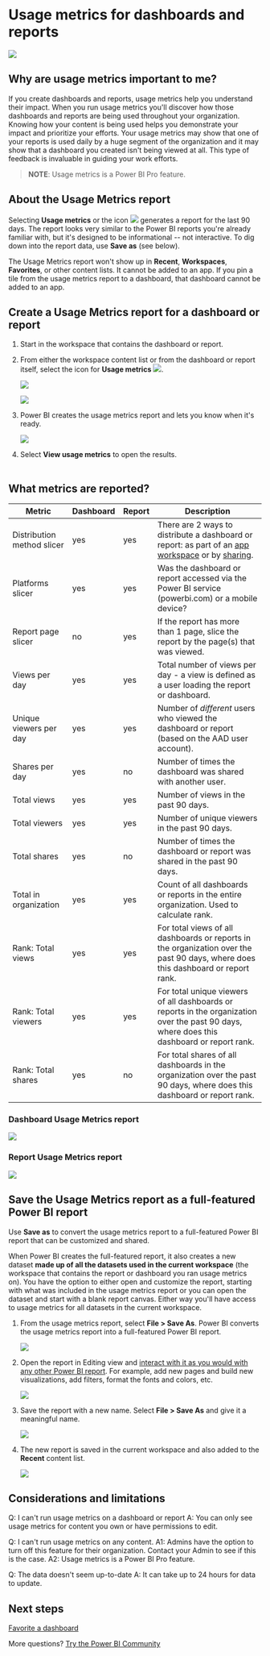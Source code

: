 ﻿<properties
   pageTitle="Usage metrics for dashboards and reports"
   description="Documentation on how to view usage metrics for Power BI dashboards and reports"
   services="powerbi"
   documentationCenter=""
   authors="mihart"
   manager="erikre"
   backup=""
   editor=""
   tags=""
   featuredVideoId=""
   qualityFocus="no"
   qualityDate=""/>

<tags
   ms.service="powerbi"
   ms.devlang="NA"
   ms.topic="article"
   ms.tgt_pltfrm="NA"
   ms.workload="powerbi"
   ms.date="05/16/2017"
   ms.author="mihart"/>

# Usage metrics for dashboards and reports

![](media/powerbi-service-usage-metrics/power-bi-usage-metrics-for-report.png)

##    Why are usage metrics important to me?
If you create dashboards and reports, usage metrics help you understand their impact. When you run usage metrics you'll discover how those dashboards and reports are being used throughout your organization. Knowing how your content is being used helps you demonstrate your impact and prioritize your efforts. Your usage metrics may show that one of your reports is used daily by a huge segment of the organization and it may show that a dashboard you created isn't being viewed at all. This type of feedback is invaluable in guiding your work efforts.

>**NOTE**: Usage metrics is a Power BI Pro feature. 

## About the Usage Metrics report
Selecting **Usage metrics** or the icon ![](media/powerbi-service-usage-metrics/power-bi-usage-metrics-report-icon.png) generates a report for the last 90 days.  The report looks very similar to the Power BI reports you're already familiar with, but it's designed to be informational -- not interactive.  To dig down into the report data, use **Save as** (see below). 

The Usage Metrics report won't show up in **Recent**, **Workspaces**, **Favorites**, or other content lists. It cannot be added to an app. If you pin a tile from the usage metrics report to a dashboard, that dashboard cannot be added to an app.

##    Create a Usage Metrics report for a dashboard or report

1. Start in the workspace that contains the dashboard or report. 

2. From either the workspace content list or from the dashboard or report itself, select the icon for **Usage metrics**  ![](media/powerbi-service-usage-metrics/power-bi-usage-metrics-report-icon.png).

    ![](media/powerbi-service-usage-metrics/power-bi-run-usage-metrics-report.png)

    ![](media/powerbi-service-usage-metrics/power-bi-run-usage-metrics-report2.png)


3. Power BI creates the usage metrics report and lets you know when it's ready.

    ![](media/powerbi-service-usage-metrics/power-bi-usage-metrics-ready.png)    


4. Select **View usage metrics** to open the results.
<br><br>

##    What metrics are reported?


|Metric  |Dashboard  |Report  |Description    |
|---------|---------|---------|---------|
|Distribution method slicer | yes  | yes        |  There are 2 ways to distribute a dashboard or report:  as part of an [app workspace](powerbi-service-the-new-power-bi-experience.md) or by [sharing](powerbi-service-share-unshare-dashboard.md).  |
|Platforms slicer     | yes    | yes |  Was the dashboard or report accessed via the Power BI service (powerbi.com) or a mobile device?     |
|Report page slicer    | no    | yes    | If the report has more than 1 page, slice the report by the page(s) that was viewed.    |
|Views per day     |   yes         |  yes       | Total number of views per day - a view is defined as a user loading the report or dashboard.   |
|Unique viewers per day     |   yes      |   yes      | Number of *different* users who viewed the dashboard or report (based on the AAD user account).
|Shares per day     |   yes      |  no       | Number of times the dashboard was shared with another user.
|Total views     |   yes      |   yes      | Number of views in the past 90 days.
|Total viewers     |   yes      |  yes       | Number of unique viewers in the past 90 days.
| Total shares    | yes    | no   | Number of times the dashboard or report was shared in the past 90 days.
|Total in organization| yes   | yes   | Count of all dashboards or reports in the entire organization.  Used to calculate rank.   |
|Rank: Total views    | yes   |  yes  | For total views of all dashboards or reports in the organization over the past 90 days, where does this dashboard or report rank. 
| Rank: Total viewers   | yes   | yes   | For total unique viewers of all dashboards or reports in the organization over the past 90 days, where does this dashboard or report rank.|
|Rank: Total shares    | yes   |  no  | For total shares of all dashboards in the organization over the past 90 days, where does this dashboard or report rank.

###    Dashboard Usage Metrics report


![](media/powerbi-service-usage-metrics/power-bi-dashboard-usage-metrics.png)

###    Report Usage Metrics report

![](media/powerbi-service-usage-metrics/power-bi-usage-metrics-for-report.png)



##    Save the Usage Metrics report as a full-featured Power BI report
Use **Save as** to convert the usage metrics report to a full-featured Power BI report that can be customized and shared. 

When Power BI creates the full-featured report, it also creates a new dataset **made up of all the datasets used in the current workspace** (the workspace that contains the report or dashboard you ran usage metrics on). You have the option to either open and customize the report, starting with what was included in the usage metrics report or you can open the dataset and start with a blank report canvas. Either way you'll have access to usage metrics for all datasets in the current workspace.

1. From the usage metrics report, select **File > Save As**. Power BI converts the usage metrics report into a full-featured Power BI report.

    ![](media/powerbi-service-usage-metrics/power-bi-save-as.png)

2. Open the report in Editing view and [interact with it as you would with any other Power BI report](powerbi-service-interact-with-a-report-in-editing-view.md). For example, add new pages and build new visualizations, add filters, format the fonts and colors, etc.

    ![](media/powerbi-service-usage-metrics/power-vi-editing-view.png)

3. Save the report with a new name. Select **File > Save As** and give it a meaningful name.

    ![](media/powerbi-service-usage-metrics/power-bi-rename-reportnew.png)

4. The new report is saved in the current workspace and also added to the **Recent** content list.

    ![](media/powerbi-service-usage-metrics/power-bi-new-report.png)

##    Considerations and limitations
Q:    I can't run usage metrics on a dashboard or report
A:    You can only see usage metrics for content you own or have permissions to edit.

Q:    I can't run usage metrics on any content.
A1:    Admins have the option to turn off this feature for their organization.  Contact your Admin to see if this is the case. 
A2:    Usage metrics is a Power BI Pro feature.

Q:    The data doesn't seem up-to-date
A:    It can take up to 24 hours for data to update.

## Next steps

[Favorite a dashboard](powerbi-service-favorite-dashboards.md)

More questions? [Try the Power BI Community](http://community.powerbi.com/)
